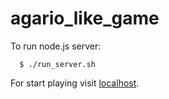 # agario_like_game

To run node.js server:
```
  $ ./run_server.sh
```

For start playing visit [localhost](http://127.0.0.1:3000).
